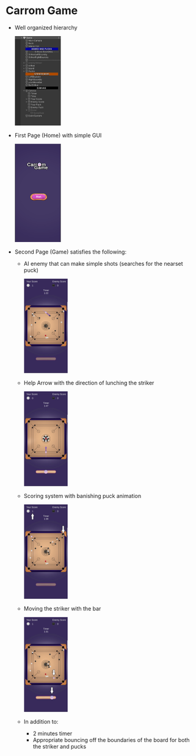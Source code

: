 # Carrom Game

- Well organized hierarchy

  <img src="./ReadMeAssets/Pic1.jpg"  width="25%" height="25%">

- First Page (Home) with simple GUI

  <img src="./ReadMeAssets/Pic2.jpg"  width="25%" height="25%">

- Second Page (Game) satisfies the following:
  - AI enemy that can make simple shots (searches for the nearset puck)

    <img src="./ReadMeAssets/Pic4.jpg"  width="25%" height="25%">

  - Help Arrow with the direction of lunching the striker

    <img src="./ReadMeAssets/Pic5.jpg"  width="25%" height="25%">

  - Scoring system with banishing puck animation

    <img src="./ReadMeAssets/Pic6.jpg"  width="25%" height="25%">
    
  - Moving the striker with the bar 
  
    <img src="./ReadMeAssets/Pic7.jpg"  width="25%" height="25%">
    
    
  - In addition to:
    - 2 minutes timer 
    - Appropriate bouncing off the boundaries of the board for both the striker and pucks
